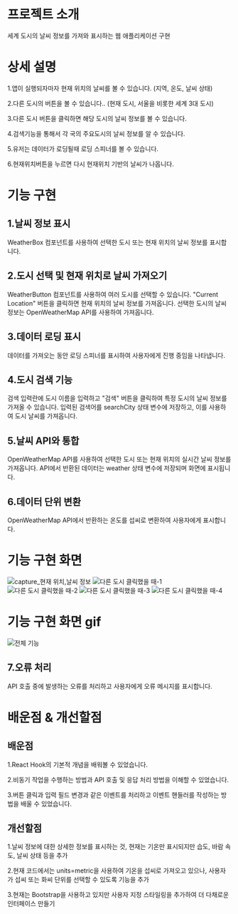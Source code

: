 # 프로젝트 소개

세계 도시의 날씨 정보를 가져와 표시하는 웹 애플리케이션 구현

# 상세 설명

1.앱이 실행되자마자 현재 위치의 날씨를 볼 수 있습니다. (지역, 온도, 날씨 상태)

2.다른 도시의 버튼을 볼 수 있습니다.. (현재 도시, 서울을 비롯한 세계 3대 도시)

3.다른 도시 버튼을 클릭하면 해당 도시의 날씨 정보를 볼 수 있습니다.
 
4.검색기능을 통해서 각 국의 주요도시의 날씨 정보를 알 수 있습니다.

5.유저는 데이터가 로딩될때 로딩 스피너를 볼 수 있습니다.

6.현재위치버튼을 누르면 다시 현재위치 기반의 날씨가 나옵니다.


# 기능 구현

## 1.날씨 정보 표시

WeatherBox 컴포넌트를 사용하여 선택한 도시 또는 현재 위치의 날씨 정보를 표시합니다.

## 2.도시 선택 및 현재 위치로 날씨 가져오기

WeatherButton 컴포넌트를 사용하여 여러 도시를 선택할 수 있습니다.
"Current Location" 버튼을 클릭하면 현재 위치의 날씨 정보를 가져옵니다.
선택한 도시의 날씨 정보는 OpenWeatherMap API를 사용하여 가져옵니다.

## 3.데이터 로딩 표시

데이터를 가져오는 동안 로딩 스피너를 표시하여 사용자에게 진행 중임을 나타냅니다.

## 4.도시 검색 기능

검색 입력란에 도시 이름을 입력하고 "검색" 버튼을 클릭하여 특정 도시의 날씨 정보를 가져올 수 있습니다.
입력된 검색어를 searchCity 상태 변수에 저장하고, 이를 사용하여 도시 날씨를 가져옵니다.

## 5.날씨 API와 통합

OpenWeatherMap API를 사용하여 선택한 도시 또는 현재 위치의 실시간 날씨 정보를 가져옵니다.
API에서 반환된 데이터는 weather 상태 변수에 저장되며 화면에 표시됩니다.

## 6.데이터 단위 변환

OpenWeatherMap API에서 반환하는 온도를 섭씨로 변환하여 사용자에게 표시합니다.

# 기능 구현 화면
![capture_현재 위치,날씨 정보](https://github.com/kmo5112/weather-app/assets/129703278/6a15b81b-fe62-46ef-a704-d39a36e0c7f0)
![다른 도시 클릭했을 때-1](https://github.com/kmo5112/weather-app/assets/129703278/e8e5eed8-85e7-405e-a2ec-f2f1b8a91aee)
![다른 도시 클릭했을 때-2](https://github.com/kmo5112/weather-app/assets/129703278/dd2d9861-0b0d-460d-baf6-53cf5b2ad917)
![다른 도시 클릭했을 때-3](https://github.com/kmo5112/weather-app/assets/129703278/6454792f-21ed-437c-963e-31bf2da3227a)
![다른 도시 클릭했을 때-4](https://github.com/kmo5112/weather-app/assets/129703278/9128c12e-9f39-45f0-93aa-60913840ccb9)

# 기능 구현 화면 gif
![전체 기능](https://github.com/kmo5112/weather-app/assets/129703278/39af528c-3332-4340-83ea-ff61a1b7c7fd)

## 7.오류 처리

API 호출 중에 발생하는 오류를 처리하고 사용자에게 오류 메시지를 표시합니다.

# 배운점 & 개선할점

## 배운점

1.React Hook의 기본적 개념을 배워볼 수 있었습니다.

2.비동기 작업을 수행하는 방법과 API 호출 및 응답 처리 방법을 이해할 수 있었습니다.

3.버튼 클릭과 입력 필드 변경과 같은 이벤트를 처리하고 이벤트 핸들러를 작성하는 방법을 배울 수 있었습니다.

## 개선할점

1.날씨 정보에 대한 상세한 정보를 표시하는 것, 현재는 기온만 표시되지만 습도, 바람 속도, 날씨 상태 등을 추가


2.현재 코드에서는 units=metric을 사용하여 기온을 섭씨로 가져오고 있으나, 사용자가 섭씨 또는 화씨 단위를 선택할 수 있도록 기능을 추가


3.현재는 Bootstrap을 사용하고 있지만 사용자 지정 스타일링을 추가하여 더 다채로운 인터페이스 만들기




